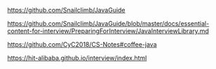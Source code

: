 https://github.com/Snailclimb/JavaGuide

https://github.com/Snailclimb/JavaGuide/blob/master/docs/essential-content-for-interview/PreparingForInterview/JavaInterviewLibrary.md

https://github.com/CyC2018/CS-Notes#coffee-java

https://hit-alibaba.github.io/interview/index.html

